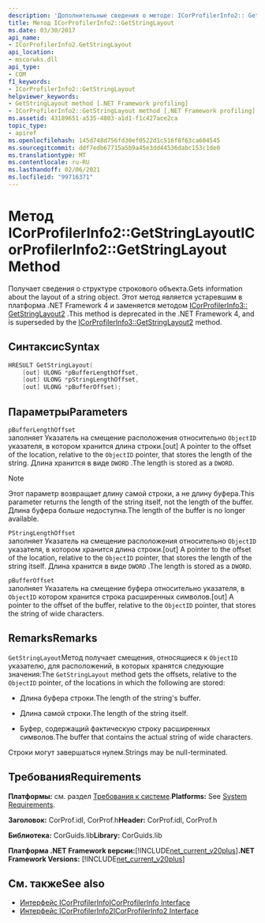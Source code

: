 ```yaml
---
description: 'Дополнительные сведения о методе: ICorProfilerInfo2:: GetStringLayout'
title: Метод ICorProfilerInfo2::GetStringLayout
ms.date: 03/30/2017
api_name:
- ICorProfilerInfo2.GetStringLayout
api_location:
- mscorwks.dll
api_type:
- COM
f1_keywords:
- ICorProfilerInfo2::GetStringLayout
helpviewer_keywords:
- GetStringLayout method [.NET Framework profiling]
- ICorProfilerInfo2::GetStringLayout method [.NET Framework profiling]
ms.assetid: 43189651-a535-4803-a1d1-f1c427ace2ca
topic_type:
- apiref
ms.openlocfilehash: 145d748d756fd30ef0522d1c516f8f63ca604545
ms.sourcegitcommit: ddf7edb67715a5b9a45e3dd44536dabc153c1de0
ms.translationtype: MT
ms.contentlocale: ru-RU
ms.lasthandoff: 02/06/2021
ms.locfileid: "99716371"
---
```

# <a name="icorprofilerinfo2getstringlayout-method"></a><span data-ttu-id="e57f9-103">Метод ICorProfilerInfo2::GetStringLayout</span><span class="sxs-lookup"><span data-stu-id="e57f9-103">ICorProfilerInfo2::GetStringLayout Method</span></span>

<span data-ttu-id="e57f9-104">Получает сведения о структуре строкового объекта.</span><span class="sxs-lookup"><span data-stu-id="e57f9-104">Gets information about the layout of a string object.</span></span> <span data-ttu-id="e57f9-105">Этот метод является устаревшим в платформа .NET Framework 4 и заменяется методом [ICorProfilerInfo3:: GetStringLayout2](icorprofilerinfo3-getstringlayout2-method.md) .</span><span class="sxs-lookup"><span data-stu-id="e57f9-105">This method is deprecated in the .NET Framework 4, and is superseded by the [ICorProfilerInfo3::GetStringLayout2](icorprofilerinfo3-getstringlayout2-method.md) method.</span></span>  
  
## <a name="syntax"></a><span data-ttu-id="e57f9-106">Синтаксис</span><span class="sxs-lookup"><span data-stu-id="e57f9-106">Syntax</span></span>  
  
```cpp  
HRESULT GetStringLayout(  
    [out] ULONG *pBufferLengthOffset,  
    [out] ULONG *pStringLengthOffset,  
    [out] ULONG *pBufferOffset);  
```  
  
## <a name="parameters"></a><span data-ttu-id="e57f9-107">Параметры</span><span class="sxs-lookup"><span data-stu-id="e57f9-107">Parameters</span></span>  

 `pBufferLengthOffset`  
 <span data-ttu-id="e57f9-108">заполняет Указатель на смещение расположения относительно `ObjectID` указателя, в котором хранится длина строки.</span><span class="sxs-lookup"><span data-stu-id="e57f9-108">[out] A pointer to the offset of the location, relative to the `ObjectID` pointer, that stores the length of the string.</span></span> <span data-ttu-id="e57f9-109">Длина хранится в виде `DWORD` .</span><span class="sxs-lookup"><span data-stu-id="e57f9-109">The length is stored as a `DWORD`.</span></span>  
  
> [!NOTE]
> <span data-ttu-id="e57f9-110">Этот параметр возвращает длину самой строки, а не длину буфера.</span><span class="sxs-lookup"><span data-stu-id="e57f9-110">This parameter returns the length of the string itself, not the length of the buffer.</span></span> <span data-ttu-id="e57f9-111">Длина буфера больше недоступна.</span><span class="sxs-lookup"><span data-stu-id="e57f9-111">The length of the buffer is no longer available.</span></span>  
  
 `PStringLengthOffset`  
 <span data-ttu-id="e57f9-112">заполняет Указатель на смещение расположения относительно `ObjectID` указателя, в котором хранится длина строки.</span><span class="sxs-lookup"><span data-stu-id="e57f9-112">[out] A pointer to the offset of the location, relative to the `ObjectID` pointer, that stores the length of the string itself.</span></span> <span data-ttu-id="e57f9-113">Длина хранится в виде `DWORD` .</span><span class="sxs-lookup"><span data-stu-id="e57f9-113">The length is stored as a `DWORD`.</span></span>  
  
 `pBufferOffset`  
 <span data-ttu-id="e57f9-114">заполняет Указатель на смещение буфера относительно указателя, в `ObjectID` котором хранится строка расширенных символов.</span><span class="sxs-lookup"><span data-stu-id="e57f9-114">[out] A pointer to the offset of the buffer, relative to the `ObjectID` pointer, that stores the string of wide characters.</span></span>  
  
## <a name="remarks"></a><span data-ttu-id="e57f9-115">Remarks</span><span class="sxs-lookup"><span data-stu-id="e57f9-115">Remarks</span></span>  

 <span data-ttu-id="e57f9-116">`GetStringLayout`Метод получает смещения, относящиеся к `ObjectID` указателю, для расположений, в которых хранятся следующие значения:</span><span class="sxs-lookup"><span data-stu-id="e57f9-116">The `GetStringLayout` method gets the offsets, relative to the `ObjectID` pointer, of the locations in which the following are stored:</span></span>  
  
- <span data-ttu-id="e57f9-117">Длина буфера строки.</span><span class="sxs-lookup"><span data-stu-id="e57f9-117">The length of the string's buffer.</span></span>  
  
- <span data-ttu-id="e57f9-118">Длина самой строки.</span><span class="sxs-lookup"><span data-stu-id="e57f9-118">The length of the string itself.</span></span>  
  
- <span data-ttu-id="e57f9-119">Буфер, содержащий фактическую строку расширенных символов.</span><span class="sxs-lookup"><span data-stu-id="e57f9-119">The buffer that contains the actual string of wide characters.</span></span>  
  
 <span data-ttu-id="e57f9-120">Строки могут завершаться нулем.</span><span class="sxs-lookup"><span data-stu-id="e57f9-120">Strings may be null-terminated.</span></span>  
  
## <a name="requirements"></a><span data-ttu-id="e57f9-121">Требования</span><span class="sxs-lookup"><span data-stu-id="e57f9-121">Requirements</span></span>  

 <span data-ttu-id="e57f9-122">**Платформы:** см. раздел [Требования к системе](../../get-started/system-requirements.md).</span><span class="sxs-lookup"><span data-stu-id="e57f9-122">**Platforms:** See [System Requirements](../../get-started/system-requirements.md).</span></span>  
  
 <span data-ttu-id="e57f9-123">**Заголовок:** CorProf.idl, CorProf.h</span><span class="sxs-lookup"><span data-stu-id="e57f9-123">**Header:** CorProf.idl, CorProf.h</span></span>  
  
 <span data-ttu-id="e57f9-124">**Библиотека:** CorGuids.lib</span><span class="sxs-lookup"><span data-stu-id="e57f9-124">**Library:** CorGuids.lib</span></span>  
  
 <span data-ttu-id="e57f9-125">**Платформа .NET Framework версии:**[!INCLUDE[net_current_v20plus](../../../../includes/net-current-v20plus-md.md)]</span><span class="sxs-lookup"><span data-stu-id="e57f9-125">**.NET Framework Versions:** [!INCLUDE[net_current_v20plus](../../../../includes/net-current-v20plus-md.md)]</span></span>  
  
## <a name="see-also"></a><span data-ttu-id="e57f9-126">См. также</span><span class="sxs-lookup"><span data-stu-id="e57f9-126">See also</span></span>

- [<span data-ttu-id="e57f9-127">Интерфейс ICorProfilerInfo</span><span class="sxs-lookup"><span data-stu-id="e57f9-127">ICorProfilerInfo Interface</span></span>](icorprofilerinfo-interface.md)
- [<span data-ttu-id="e57f9-128">Интерфейс ICorProfilerInfo2</span><span class="sxs-lookup"><span data-stu-id="e57f9-128">ICorProfilerInfo2 Interface</span></span>](icorprofilerinfo2-interface.md)
